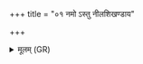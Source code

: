 +++
title = "०१ नमो ऽस्तु नीलशिखण्डाय"

+++
<details><summary>मूलम् (GR)</summary>

नमो ऽस्तु नीलशिखण्डाय  
सहस्राक्षाय वाजिने ।  
अथो ये अस्य सत्वानस्  
तेभ्यो ऽहम् अकरं नमः ॥
</details>